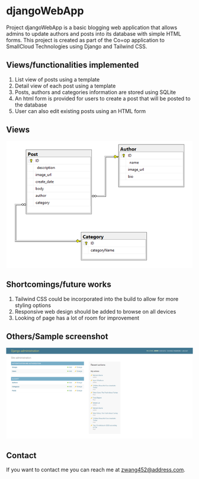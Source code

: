 # djangoWebApp
Project djangoWebApp is a basic blogging web application that allows admins to update authors and posts into its database with simple HTML forms.
This project is created as part of the Co=op application to SmallCloud Technologies using Django and Tailwind CSS.

## Views/functionalities implemented

1. List view of posts using a template
2. Detail view of each post using a template
3. Posts, authors and categories information are stored using SQLite
4. An html form is provided for users to create a post that will be posted to the database
5. User can also edit existing posts using an HTML form

## Views

![Image of view relationship](https://github.com/zwang452/djangoWebApp/blob/main/blogApp/static/blogApp/modelsRelationship.png)

## Shortcomings/future works

1. Tailwind CSS could be incorporated into the build to allow for more styling options
2. Responsive web design should be added to browse on all devices
3. Looking of page has a lot of room for improvement

## Others/Sample screenshot
![Image of admin](https://github.com/zwang452/djangoWebApp/blob/main/adminScreenShot1.png)

## Contact

If you want to contact me you can reach me at <zwang452@address.com>.

